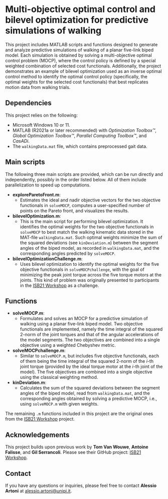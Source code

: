 # Multi-objective optimal control and bilevel optimization for predictive simulations of walking

This project includes MATLAB scripts and functions designed to generate and analyze predictive simulations of walking of a planar five-link biped model. Each simulation is obtained by solving a multi-objective optimal control problem (MOCP), where the control policy is defined by a special weighted combination of selected cost functionals. Additionally, the project demonstrates an example of bilevel optimization used as an inverse optimal control method to identify the optimal control policy (specifically, the optimal weights for the selected cost functionals) that best replicates motion data from walking trials.

## Dependencies
This project relies on the following:
- Microsoft Windows 10 or 11.
- MATLAB (R2021a or later recommended) with *Optimization Toolbox™*, *Global Optimization Toolbox™*, *Parallel Computing Toolbox™*, and *CasADi*.
- The `walkingData.mat` file, which contains preprocessed gait data.

## Main scripts
The following three main scripts are provided, which can be run directly and independently, possibly in the order listed below. All of them include parallelization to speed up computations.
- **exploreParetoFront.m**:
    - Estimates the ideal and nadir objective vectors for the two objective functionals in `solveMOCP`, computes a user-specified number of points on the Pareto front, and visualizes the results.
- **bilevelOptimization.m**:
    - This is the main script for performing bilevel optimization. It identifies the optimal weights for the two objective functionals in `solveMOCP` to best match the walking kinematic data stored in the MAT-file `walkingData.mat`. Such optimal weights minimize the sum of the squared deviations (see `kinDeviation.m`) between the segment angles of the biped model, as recorded in `walkingData.mat`, and the corresponding angles predicted by `solveMOCP`.
- **bilevelOptimizationChallenge.m**:
    - Uses bilevel optimization to identify the optimal weights for the five objective functionals in `solveMOCPchallenge`, with the goal of minimizing the peak joint torque across the five torque motors at the joints. This kind of problem was originally presented to participants in the [ISB21 Workshop](https://github.com/antoinefalisse/ISB21-workshop) as a challenge.

## Functions
- **solveMOCP.m**:
    - Formulates and solves an MOCP for a predictive simulation of walking using a planar five-link biped model. Two objective functionals are implemented, namely the time integral of the squared 2-norm of the joint torques and that of the angular accelerations of the model segments. The two objectives are combined into a single objective using a weighted Chebyshev metric.
- **solveMOCPchallenge.m**:
    - Similar to `solveMOCP.m`, but includes five objective functionals, each of them being the time integral of the squared 2-norm of the *i*-th joint torque (provided by the ideal torque motor at the *i*-th joint of the model). The five objectives are combined into a single objective using the classical weighting method.
- **kinDeviation.m**:
    - Calculates the sum of the squared deviations between the segment angles of the biped model, read from `walkingData.mat`, and the corresponding angles obtained by solving a predictive MOCP, i.e., using `solveMOCP.m` with given weights.
	
The remaining `.m` functions included in this project are the original ones from the [ISB21 Workshop](https://github.com/antoinefalisse/ISB21-workshop) project.

## Acknowledgements
This project builds upon previous work by **Tom Van Wouwe**, **Antoine Falisse**, and **Gil Serrancoli**. Please see their GitHub project: [ISB21 Workshop](https://github.com/antoinefalisse/ISB21-workshop).

## Contact
If you have any questions or inquiries, please feel free to contact **Alessio Artoni** at alessio.artoni@unipi.it.